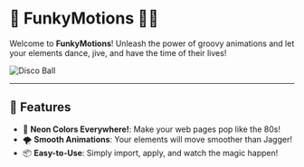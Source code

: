 # 🎉 FunkyMotions 🕺💃

Welcome to **FunkyMotions**! Unleash the power of groovy animations and let your elements dance, jive, and have the time of their lives!

![Disco Ball](https://unsplash.com/photos/ORSGQc-2Ef8?utm_source=unsplash&utm_medium=referral&utm_content=creditShareLink.jpg) 

---

## 🚀 Features

- 🌈 **Neon Colors Everywhere!**: Make your web pages pop like the 80s!
- 🌪 **Smooth Animations**: Your elements will move smoother than Jagger!
- 📦 **Easy-to-Use**: Simply import, apply, and watch the magic happen!